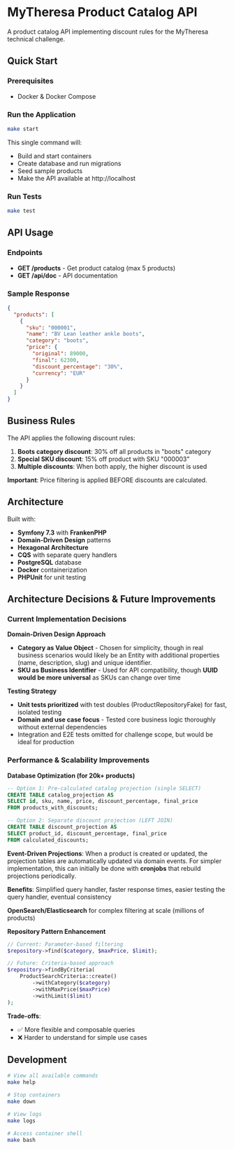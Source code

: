 # MyTheresa Product Catalog API

A product catalog API implementing discount rules for the MyTheresa technical challenge.

## Quick Start

### Prerequisites
- Docker & Docker Compose

### Run the Application
```bash
make start
```

This single command will:
- Build and start containers
- Create database and run migrations
- Seed sample products
- Make the API available at http://localhost

### Run Tests
```bash
make test
```

## API Usage

### Endpoints
- **GET /products** - Get product catalog (max 5 products)
- **GET /api/doc** - API documentation

### Sample Response
```json
{
  "products": [
    {
      "sku": "000001",
      "name": "BV Lean leather ankle boots",
      "category": "boots",
      "price": {
        "original": 89000,
        "final": 62300,
        "discount_percentage": "30%",
        "currency": "EUR"
      }
    }
  ]
}
```

## Business Rules

The API applies the following discount rules:

1. **Boots category discount**: 30% off all products in "boots" category
2. **Special SKU discount**: 15% off product with SKU "000003"
3. **Multiple discounts**: When both apply, the higher discount is used

**Important**: Price filtering is applied BEFORE discounts are calculated.

## Architecture

Built with:
- **Symfony 7.3** with **FrankenPHP**
- **Domain-Driven Design** patterns
- **Hexagonal Architecture**
- **CQS** with separate query handlers
- **PostgreSQL** database
- **Docker** containerization
- **PHPUnit** for unit testing

## Architecture Decisions & Future Improvements

### Current Implementation Decisions

**Domain-Driven Design Approach**
- **Category as Value Object** - Chosen for simplicity, though in real business scenarios would likely be an Entity with additional properties (name, description, slug) and unique identifier.
- **SKU as Business Identifier** - Used for API compatibility, though **UUID would be more universal** as SKUs can change over time

**Testing Strategy**
- **Unit tests prioritized** with test doubles (ProductRepositoryFake) for fast, isolated testing
- **Domain and use case focus** - Tested core business logic thoroughly without external dependencies
- Integration and E2E tests omitted for challenge scope, but would be ideal for production

### Performance & Scalability Improvements

**Database Optimization (for 20k+ products)**
```sql
-- Option 1: Pre-calculated catalog projection (single SELECT)
CREATE TABLE catalog_projection AS 
SELECT id, sku, name, price, discount_percentage, final_price 
FROM products_with_discounts;

-- Option 2: Separate discount projection (LEFT JOIN)
CREATE TABLE discount_projection AS
SELECT product_id, discount_percentage, final_price
FROM calculated_discounts;
```

**Event-Driven Projections**: When a product is created or updated, the projection tables are automatically updated via domain events. For simpler implementation, this can initially be done with **cronjobs** that rebuild projections periodically.

**Benefits**: Simplified query handler, faster response times, easier testing the query handler, eventual consistency

**OpenSearch/Elasticsearch** for complex filtering at scale (millions of products)

**Repository Pattern Enhancement**
```php
// Current: Parameter-based filtering
$repository->find($category, $maxPrice, $limit);

// Future: Criteria-based approach
$repository->findByCriteria(
    ProductSearchCriteria::create()
        ->withCategory($category)
        ->withMaxPrice($maxPrice)
        ->withLimit($limit)
);
```

**Trade-offs**: 
- ✅ More flexible and composable queries
- ❌ Harder to understand for simple use cases

## Development

```bash
# View all available commands
make help

# Stop containers
make down

# View logs
make logs

# Access container shell
make bash
```
